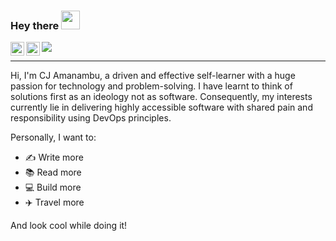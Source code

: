 ### Hey there <img src="https://media.giphy.com/media/hvRJCLFzcasrR4ia7z/giphy.gif" width="30px">

<a href="https://twitter.com/cjamanambu" target="_blank">
  <img align="left" alt="CJ Amanambu | Twitter" width="22px" src="https://raw.githubusercontent.com/peterthehan/peterthehan/master/assets/twitter.svg" />
</a>
<a href="https://www.linkedin.com/in/cjamanambu/" target="_blank">
  <img align="left" alt="CJ Amanambu | LinkedIn" width="22px" src="https://raw.githubusercontent.com/peterthehan/peterthehan/master/assets/linkedin.svg" />
</a>

![](https://visitor-badge.glitch.me/badge?page_id=cjamanambu.cjamanambu)

---

Hi, I'm CJ Amanambu, a driven and effective self-learner with a huge passion for technology and problem-solving. I have learnt to think of solutions first as an ideology not as software. Consequently, my interests currently lie in delivering highly accessible software with shared pain and responsibility using DevOps principles.

Personally, I want to:

- ✍️ Write more
- 📚 Read more
- 💻 Build more
- ✈️ Travel more

And look cool while doing it!

<!--
**cjamanambu/cjamanambu** is a ✨ _special_ ✨ repository because its `README.md` (this file) appears on your GitHub profile.

Here are some ideas to get you started:

- 🔭 I’m currently working on ...
- 🌱 I’m currently learning ...
- 👯 I’m looking to collaborate on ...
- 🤔 I’m looking for help with ...
- 💬 Ask me about ...
- 📫 How to reach me: ...
- 😄 Pronouns: ...
- ⚡ Fun fact: ...
-->
